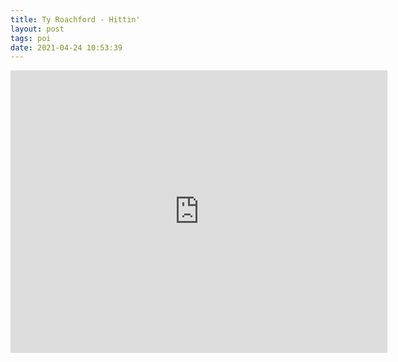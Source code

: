 ```yaml
---
title: Ty Roachford - Hittin'
layout: post
tags: poi
date: 2021-04-24 10:53:39
---
```

<iframe width="603" height="452" src="https://www.youtube.com/embed/HUfvpaMMUaY" frameborder="0" allowfullscreen="true"></iframe>
